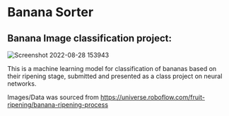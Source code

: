 # Banana Sorter
## Banana Image classification project:
![Screenshot 2022-08-28 153943](https://user-images.githubusercontent.com/106904233/187074925-8d1d4aed-1f77-45ef-87c9-bb15fd941342.png)


This is a machine learning model for classification of bananas based on their ripening stage, submitted and presented as a class project on neural networks.

Images/Data was sourced from https://universe.roboflow.com/fruit-ripening/banana-ripening-process



